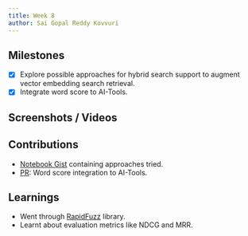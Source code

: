 ```yaml
---
title: Week 8
author: Sai Gopal Reddy Kovvuri 
---
```


## Milestones
- [x] Explore possible approaches for hybrid search support to augment vector embedding search retrieval.
- [x] Integrate word score to AI-Tools.

## Screenshots / Videos 

## Contributions
- [Notebook Gist](https://colab.research.google.com/gist/ksgr5566/30df8766d7981b85326c6939c8e51ae4/word_freq_score.ipynb) containing approaches tried.
- [PR](https://github.com/Samagra-Development/ai-tools/pull/254): Word score integration to AI-Tools.

## Learnings
- Went through [RapidFuzz](https://maxbachmann.github.io/RapidFuzz/Usage/fuzz.html#rapidfuzz.fuzz.token_set_ratio) library.
- Learnt about evaluation metrics like NDCG and MRR.